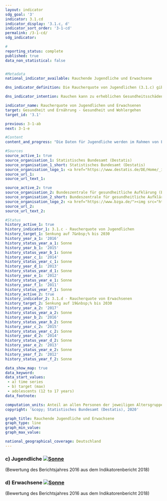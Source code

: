 ```yaml
---                   
layout: indicator                   
sdg_goal: '3'                   
indicator: 3.1.cd                   
indicator_display: '3.1.c, d'                   
indicator_sort_order: '3-1-cd'                   
permalink: /3-1-cd/                   
sdg_indicator:                    

#                   
reporting_status: complete                   
published: true                   
data_non_statistical: false                   


#Metadata                   
national_indicator_available: Rauchende Jugendliche und Erwachsene                   

dns_indicator_definition: Die Raucherquote von Jugendlichen (3.1.c) gibt den Anteil der 12- bis 17-Jährigen wieder, die angeben, gelegentlich oder ständig zu rauchen. Die Raucherquote von Erwachsenen (3.1.d) gibt den Anteil der Befragten im Alter von 15 Jahren und mehr an, welche im Mikrozensus die Fragen zum Rauchverhalten beantwortet haben und gelegentlich oder regelmäßig rauchen.<sub> Text aus dem Indikatorenbericht 2018</sub>                   

dns_indicator_intention: Rauchen kann zu erheblichen Gesundheitsschäden und frühzeitigem Tod führen. Von diesen Risiken betroffen sind nicht nur die Raucherinnen und Raucher selbst. Auch Nichtraucherinnen und Nichtraucher, die dem Tabakrauch ausgesetzt sind, werden nicht nur vom Rauch belästigt, sondern können davon auch erkranken. Die Bundesregierung hat das Ziel, den Anteil der Raucherinnen und Raucher bei Jugendlichen bis zum Jahr 2030 auf 7&nbsp;% und bei allen Personen ab 15 Jahren auf 19&nbsp;% zu senken.<sub> Text aus dem Indikatorenbericht 2018</sub>                   

indicator_name: Raucherquote von Jugendlichen und Erwachsenen                   
target: Gesundheit und Ernährung - Gesundheit und Wohlergehen                   
target_id: '3.1'                   

previous: 3-1-ab                   
next: 3-1-e                   

#Content                    
content_and_progress: "Die Daten für Jugendliche werden im Rahmen von Erhebungen zum Substanzkonsum bei Jugendlichen und jungen Erwachsenen seit 1973 durch die Bundeszentrale für gesundheitliche Aufklärung mittels Telefoninterviews erhoben, seit 1993 auch in den neuen Bundesländern. Die Befragung erfolgte zunächst im drei- bis vierjährlichen Abstand und findet seit 2001 beinahe jährlich statt. Zwischenjahre ohne Erhebung wurden für die Darstellung der Zeitreihe interpoliert. 2016 umfasste die verwendete Zufallsstichprobe 7&nbsp;003 Jugendliche und junge Erwachsene. Für Trendanalysen erfolgt eine Gewichtung nach Geschlecht, Region und Alter. <br><br>Die Daten für Erwachsene werden vierjährlich im Rahmen des Mikrozensus des Statistischen Bundesamtes erfragt. Zwischenjahre ohne Erhebung wurden für die Darstellung der Indikatordatenreihe interpoliert. Der Mikrozensus als Stichprobenerhebung umfasst 1&nbsp;% der Gesamtbevölkerung und ist die größte Haushaltsbefragung in Deutschland und Europa. Die Beantwortung der Fragen zu den Rauchgewohnheiten ist freiwillig und erfolgte 2017 durch 79&nbsp;% der Befragten. <br><br>In der Gruppe der Jugendlichen zwischen 12 und 17 Jahren stieg der Anteil der Raucherinnen und Raucher zunächst von 24&nbsp;% (1995) auf 28&nbsp;% (1997 und 2001) an, ist seitdem aber bis 2016 kontinuierlich auf nahezu 7&nbsp;% zurückgegangen. Dabei scheint es zwischen den Geschlechtern keine Unterschiede im Rauchverhalten zu geben. Bei Fortschreibung der Entwicklung der letzten Jahre wird der Zielwert für 2030 bereits in naher Zukunft erreicht werden. <br><br>Im Jahr 2017 gaben bei der Gesamtbevölkerung ab 15 Jahren insgesamt 22&nbsp;% an, gelegentlich oder regelmäßig zu rauchen. In den Jahren 1995 und 1999 hingegen rauchten 28&nbsp;%. Damit war die Raucherquote bei Erwachsenen leicht rückläufig. Bei gleichbleibender Entwicklung entsprechend dem Durchschnitt der letzten fünf Jahre kann das Ziel auch für diesen Teilindikator erfüllt werden. <br><br>19&nbsp;% aller Erwachsenen ab 15 Jahren zählten sich im Jahr 2017 zu den regelmäßigen Raucherinnen und Rauchern, 4&nbsp;% rauchten gelegentlich (Abweichung in der Summe durch Rundung). Mit einem Anteil von 19&nbsp;% rauchten Frauen deutlich weniger als Männer mit 26&nbsp;%. Während der Anteil bei den Frauen seit 1995 um 3 Prozentpunkte gesunken ist, waren es bei den Männern sogar 9 Prozentpunkte. <br><br>2017 bevorzugten 96&nbsp;% der befragten Raucherinnen und Raucher Zigaretten. Für das individuelle Gesundheitsrisiko durch das Rauchen ist die Menge des Tabakkonsums bedeutsam. 11&nbsp;% der regelmäßigen Zigarettenraucherinnen und -raucher (1995: 17&nbsp;%) waren mit mehr als 20 Zigaretten am Tag den starken Raucherinnen und Rauchern zuzurechnen, 81&nbsp;% rauchten 5 bis 20 Zigaretten am Tag. Dabei gab es geschlechtsspezifische Unterschiede. Fast jeder siebente der regelmäßigen Zigarettenraucher rauchte stark, aber nur jede dreizehnte Raucherin. <br><br>Rauchen birgt ein hohes und gleichwohl vermeidbares Gesundheitsrisiko. Im Jahr 2015 waren 5,1&nbsp;% aller Sterbefälle (3,4&nbsp;% bei  Frauen, 6,8&nbsp;% bei Männern) auf eine für Raucherinnen und Raucher symptomatische Erkrankung (Lungen-, Bronchial-, Kehlkopf- und Luftröhrenkrebs) zurückzuführen. 2015 lag das durchschnittliche Alter der an Lungen-, Bronchial- und Luftröhrenkrebs Gestorbenen bei 70,6 Jahren und damit knapp acht Jahre unter dem Durchschnittsalter der Gestorbenen insgesamt (78,4 Jahre). Eine verminderte Raucherquote kann daher zur Absenkung der vorzeitigen Sterblichkeit beitragen.<sub> Text aus dem Indikatorenbericht 2018</sub>"                   

#Sources
source_active_1: true                           
source_organisation_1: Statistisches Bundesamt (Destatis)                           
source_organisation_1_short: Statistisches Bundesamt (Destatis)                           
source_organisation_logo_1: <a href="https://www.destatis.de/DE/Home/_inhalt.html"><img src="https://g205sdgs.github.io/sdg-indicators/public/logos/destatis.png" alt="Logo Statistisches Bundesamt (Destatis)" title="Klicken Sie hier um zu der Homepage der Organisation zu gelangen" /></a>                           
source_url_1:                            
source_url_text_1:                            

source_active_2: true                           
source_organisation_2: Bundeszentrale für gesundheitliche Aufklärung (BZGA)                           
source_organisation_2_short: Bundeszentrale für gesundheitliche Aufklärung (BZGA)                           
source_organisation_logo_2: <a href="https://www.bzga.de/"><img src="https://g205sdgs.github.io/sdg-indicators/public/logos/bzga.png" alt="Logo Bundeszentrale für gesundheitliche Aufklärung (BZGA)" title="Klicken Sie hier um zu der Homepage der Organisation zu gelangen" /></a>                           
source_url_2:                            
source_url_text_2:                            

#Status                   
history_active_1: true                   
history_indicator_1: 3.1.c - Raucherquote von Jugendlichen                   
history_target_1: Senkung auf 7&nbsp;% bis 2030
history_year_a_1: '2016'                           
history_status_year_a_1: Sonne
history_year_b_1: '2015'                           
history_status_year_b_1: Sonne
history_year_c_1: '2014'                           
history_status_year_c_1: Sonne
history_year_d_1: '2013'                           
history_status_year_d_1: Sonne
history_year_e_1: '2012'                           
history_status_year_e_1: Sonne
history_year_f_1: '2011'                           
history_status_year_f_1: Sonne
history_active_2: true                   
history_indicator_2: 3.1.d - Raucherquote von Erwachsenen                   
history_target_2: Senkung auf 19&nbsp;% bis 2030
history_year_a_2: '2017'                           
history_status_year_a_2: Sonne
history_year_b_2: '2016'                           
history_status_year_b_2: Sonne
history_year_c_2: '2015'                           
history_status_year_c_2: Sonne
history_year_d_2: '2014'                           
history_status_year_d_2: Sonne
history_year_e_2: '2013'                           
history_status_year_e_2: Sonne
history_year_f_2: '2012'                           
history_status_year_f_2: Sonne

data_show_map: true                   
data_keyword:                    
data_start_values: 
 - a) time series
 - b) target (max)
 - adolescents (12 to 17 years)                   
data_footnote:                    

computation_units: Anteil an allen Personen der jeweiligen Altersgruppe, in&nbsp;%                   
copyright: '&copy; Statistisches Bundesamt (Destatis), 2020'                   

graph_title: Rauchende Jugendliche und Erwachsene                   
graph_type: line                   
graph_min_value:                    
graph_max_value:                    

national_geographical_coverage: Deutschland                   
---
```

<div>                               
  <div class="my-header">                               
    <h3>c) Jugendliche                               
      <a href= "https://sustainabledevelopment-deutschland.github.io/status/"><img src="https://g205sdgs.github.io/sdg-indicators/public/Wettersymbole/Sonne.png" title="Bei Fortsetzung der Entwicklung beträgt die Abweichung vom Zielwert weniger als 5&nbsp;% der Differenz zwischen Zielwert und aktuellem Wert" alt="Sonne" />                               
      </a>                               
    </h3>                               
  </div>
  <div class="my-header-note">
    <span>(Bewertung des Berichtsjahres 2016 aus dem Indikatorenbericht 2018)</span>
  </div>                               
</div>                               
<div>                               
  <div class="my-header">                               
    <h3>d) Erwachsene                               
      <a href="https://sustainabledevelopment-deutschland.github.io/status/"><img src="https://g205sdgs.github.io/sdg-indicators/public/Wettersymbole/Sonne.png" title="Bei Fortsetzung der Entwicklung beträgt die Abweichung vom Zielwert weniger als 5&nbsp;% der Differenz zwischen Zielwert und aktuellem Wert" alt="Sonne" />                               
      </a>                               
    </h3>                               
  </div>
  <div class="my-header-note">
    <span>(Bewertung des Berichtsjahres 2016 aus dem Indikatorenbericht 2018)</span>
  </div>                               
</div>